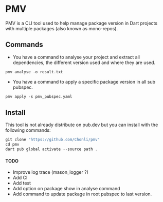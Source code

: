 # PMV

PMV is a CLI tool used to help manage package version in Dart projects with multiple packages (also known as mono-repos).

## Commands
- You have a command to analyse your project and extract all dependencies, the different version used and where they are used.
```dart
pmv analyse -o result.txt
```
- You have a command to apply a specific package version in all sub pubspec.
```dart
pmv apply -s pmv_pubspec.yaml
```

## Install
This tool is not already distribute on pub.dev but you can install with the following commands:
```dart
git clone "https://github.com/Chonli/pmv"
cd pmv
dart pub global activate --source path .
```

#### TODO
- Improve log trace (mason_logger ?)
- Add CI
- Add test
- Add option on package show in analyse command
- Add command to update package in root pubspec to last version.
